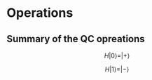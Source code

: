 # Operations

## Summary of the QC opreations


```math
  H |0\rangle = |+\rangle
```
```math   
  H |1\rangle = |-\rangle 
```